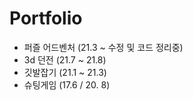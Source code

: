 # Portfolio

- 퍼즐 어드벤처 (21.3 ~ 수정 및 코드 정리중)
- 3d 던전 (21.7 ~ 21.8)
- 깃발잡기 (21.1 ~ 21.3)
- 슈팅게임 (17.6 / 20. 8)

